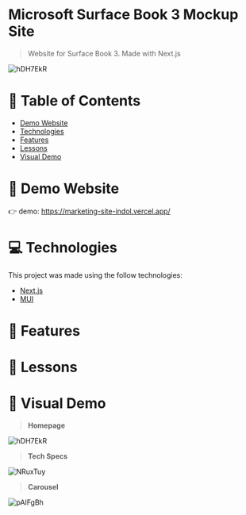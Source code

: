 # Microsoft Surface Book 3 Mockup Site

> Website for Surface Book 3. Made with Next.js

![hDH7EkR](https://user-images.githubusercontent.com/88942814/163635018-3762e7bb-b0e5-4a18-b9f9-498a27c4f9b7.png)

# 📌 Table of Contents

- [Demo Website](#eyes-demo-website)
- [Technologies](#computer-technologies)
- [Features](#rocket-features)
- [Lessons](#pencil-lessons)
- [Visual Demo](#crystal_ball-visual-demo)

# :eyes: Demo Website

:point_right: demo: https://marketing-site-indol.vercel.app/

# :computer: Technologies

This project was made using the follow technologies:

- [Next.js](https://nextjs.org/)
- [MUI](https://mui.com/)

# :rocket: Features

# :pencil: Lessons

# :crystal_ball: Visual Demo

> **Homepage**

![hDH7EkR](https://user-images.githubusercontent.com/88942814/163635018-3762e7bb-b0e5-4a18-b9f9-498a27c4f9b7.png)

>**Tech Specs**

![NRuxTuy](https://user-images.githubusercontent.com/88942814/163635125-f8a95183-bfe0-4e89-9651-f293cfb61eda.png)

>**Carousel**

![pAlFgBh](https://user-images.githubusercontent.com/88942814/163635299-653acb71-1776-4721-b18a-cd52dee85be7.png)
